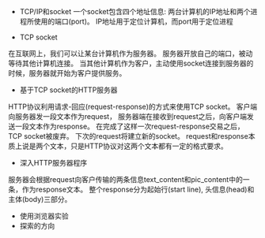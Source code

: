 - TCP/IP和socket
一个socket包含四个地址信息:
两台计算机的IP地址和两个进程所使用的端口(port)。
IP地址用于定位计算机，而port用于定位进程



- TCP socket

在互联网上，我们可以让某台计算机作为服务器。
服务器开放自己的端口，被动等待其他计算机连接。
当其他计算机作为客户，主动使用socket连接到服务器的时候，服务器就开始为客户提供服务。



- 基于TCP socket的HTTP服务器

HTTP协议利用请求-回应(request-response)的方式来使用TCP socket。
客户端向服务器发一段文本作为request，
服务器端在接收到request之后，向客户端发送一段文本作为response。
在完成了这样一次request-response交易之后，TCP socket被废弃。
下次的request将建立新的socket。
request和response本质上说是两个文本，只是HTTP协议对这两个文本都有一定的格式要求。






- 深入HTTP服务器程序

服务器会根据request向客户传输的两条信息text_content和pic_content中的一条，作为response文本。
整个response分为起始行(start line), 头信息(head)和主体(body)三部分。

- 使用浏览器实验
- 探索的方向